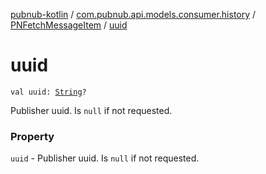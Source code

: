 [pubnub-kotlin](../../index.md) / [com.pubnub.api.models.consumer.history](../index.md) / [PNFetchMessageItem](index.md) / [uuid](./uuid.md)

# uuid

`val uuid: `[`String`](https://kotlinlang.org/api/latest/jvm/stdlib/kotlin/-string/index.html)`?`

Publisher uuid. Is `null` if not requested.

### Property

`uuid` - Publisher uuid. Is `null` if not requested.